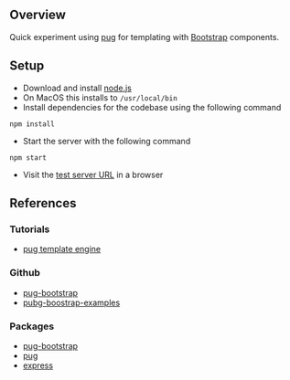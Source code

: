 ## Overview

Quick experiment using [pug]() for templating with 
[Bootstrap]() components.


## Setup

* Download and install [node.js](https://nodejs.org/en/download/)
* On MacOS this installs to `/usr/local/bin`
* Install dependencies for the codebase using the following command

```
npm install
```

* Start the server with the following command

```
npm start
```

* Visit the [test server URL](http://localhost:3000) in a browser



## References

### Tutorials

* [pug template engine](https://codeburst.io/getting-started-with-pug-template-engine-e49cfa291e33)

### Github

* [pug-bootstrap](https://github.com/mike-goodwin/pug-bootstrap)
* [pubg-boostrap-examples](https://github.com/timReynolds/pug-bootstrap-examples)

### Packages

* [pug-bootstrap](https://www.npmjs.com/package/pug-bootstrap)
* [pug](https://www.npmjs.com/package/pug)
* [express](https://www.npmjs.com/package/express)

